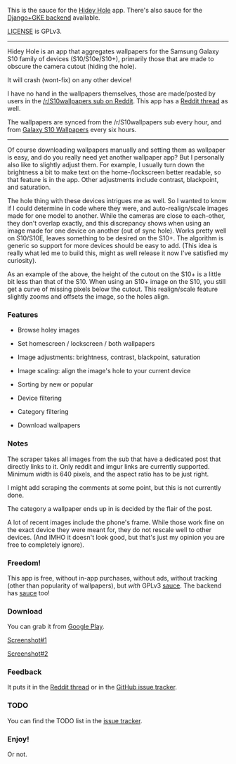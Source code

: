 This is the sauce for the [Hidey Hole](https://play.google.com/store/apps/details?id=eu.chainfire.hideyhole) app.
There's also sauce for the [Django+GKE backend](https://github.com/Chainfire/HideyHole-Backend) available.

[LICENSE](./LICENSE) is GPLv3.

---

Hidey Hole is an app that aggregates wallpapers for the Samsung Galaxy
S10 family of devices (S10/S10e/S10+), primarily those that are made to
obscure the camera cutout (hiding the hole).

It will crash (wont-fix) on any other device!

I have no hand in the wallpapers themselves, those are made/posted by
users in the [/r/S10wallpapers sub on Reddit](https://www.reddit.com/r/S10wallpapers/).
This app has a [Reddit thread](https://www.reddit.com/r/S10wallpapers/comments/b1ydyh/hidey_hole_an_app_for_this_sub/) as well.

The wallpapers are synced from the /r/S10wallpapers sub every hour, and
from [Galaxy S10 Wallpapers](https://www.galaxys10wallpapers.com/) every
six hours.

---

Of course downloading wallpapers manually and setting them as wallpaper
is easy, and do you really need yet another wallpaper app? But I
personally also like to slightly adjust them. For example, I usually
turn down the brightness a bit to make text on the home-/lockscreen
better readable, so that feature is in the app. Other adjustments
include contrast, blackpoint, and saturation.

The hole thing with these devices intrigues me as well. So I wanted to
know if I could determine in code where they were, and auto-realign/scale
images made for one model to another. While the cameras are close to
each-other, they don't overlap exactly, and this discrepancy shows when
using an image made for one device on another (out of sync hole). Works
pretty well on S10/S10E, leaves something to be desired on the S10+.
The algorithm is generic so support for more devices should be easy to
add. (This idea is really what led me to build this, might as well
release it now I've satisfied my curiosity).

As an example of the above, the height of the cutout on the S10+ is a
little bit less than that of the S10. When using an S10+ image on the
S10, you still get a curve of missing pixels below the cutout. This
realign/scale feature slightly zooms and offsets the image, so the
holes align.

### Features

- Browse holey images

- Set homescreen / lockscreen / both wallpapers

- Image adjustments: brightness, contrast, blackpoint, saturation

- Image scaling: align the image's hole to your current device

- Sorting by new or popular

- Device filtering

- Category filtering

- Download wallpapers

### Notes

The scraper takes all images from the sub that have a dedicated post that
directly links to it. Only reddit and imgur links are currently supported.
Minimum width is 640 pixels, and the aspect ratio has to be just right.

I might add scraping the comments at some point, but this is not
currently done.

The category a wallpaper ends up in is decided by the flair of the post.

A lot of recent images include the phone's frame. While those work fine
on the exact device they were meant for, they do not rescale well to
other devices. (And IMHO it doesn't look good, but that's just my
opinion you are free to completely ignore).

### Freedom!

This app is free, without in-app purchases, without ads, without tracking (other than popularity of wallpapers), but *with* GPLv3 [sauce](https://github.com/Chainfire/HideyHole). The backend has [sauce](https://github.com/Chainfire/HideyHole-Backend) too!

### Download

You can grab it from [Google Play](https://play.google.com/store/apps/details?id=eu.chainfire.hideyhole).

[Screenshot#1](https://lh3.googleusercontent.com/_sAn1BBSw7H8zlvGhQMIKUMrlHMCv-mPufxt_GCDokcUouyBNES-_TE_s_OVIP7CONo=w2048-h1063-rw)

[Screenshot#2](https://lh3.googleusercontent.com/dmBBBfWMiubb2XqQErbHDU_vnpMO_q69EtWkumNq89cqXeEnGhI-9VKLZijFs6Uomg=w2048-h1063-rw)

### Feedback

It puts it in the [Reddit thread](https://www.reddit.com/r/S10wallpapers/comments/b1ydyh/hidey_hole_an_app_for_this_sub/) or in the [GitHub issue tracker](https://github.com/Chainfire/HideyHole/issues).

### TODO

You can find the TODO list in the [issue tracker](https://github.com/Chainfire/HideyHole/issues?utf8=%E2%9C%93&q=is%3Aissue).

### Enjoy!
Or not.
